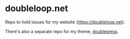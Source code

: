 # doubleloop.net

Repo to hold issues for my website (https://doubleloop.net).  

There's also a separate repo for my theme, [doublepress](https://github.com/ngm/doublepress).
